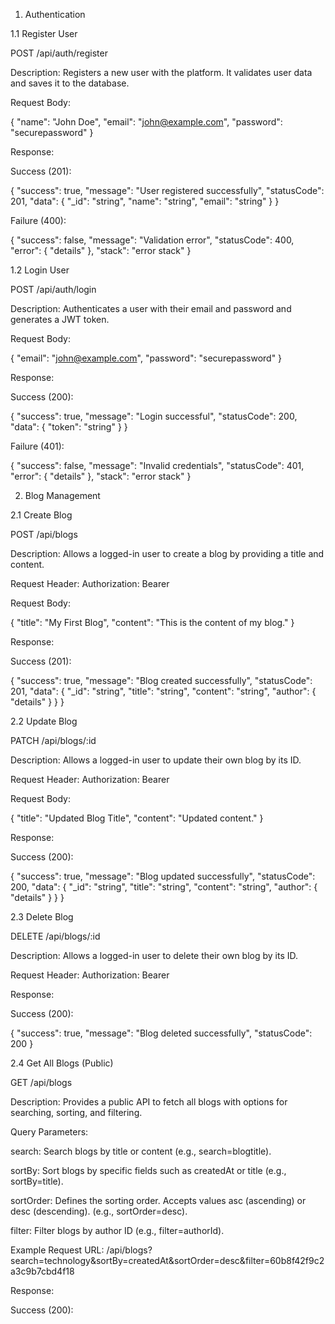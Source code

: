 1. Authentication

1.1 Register User

POST /api/auth/register

Description: Registers a new user with the platform. It validates user data and saves it to the database.

Request Body:

{
  "name": "John Doe",
  "email": "john@example.com",
  "password": "securepassword"
}

Response:

Success (201):

{
  "success": true,
  "message": "User registered successfully",
  "statusCode": 201,
  "data": {
    "_id": "string",
    "name": "string",
    "email": "string"
  }
}

Failure (400):

{
  "success": false,
  "message": "Validation error",
  "statusCode": 400,
  "error": { "details" },
  "stack": "error stack"
}

1.2 Login User

POST /api/auth/login

Description: Authenticates a user with their email and password and generates a JWT token.

Request Body:

{
  "email": "john@example.com",
  "password": "securepassword"
}

Response:

Success (200):

{
  "success": true,
  "message": "Login successful",
  "statusCode": 200,
  "data": {
    "token": "string"
  }
}

Failure (401):

{
  "success": false,
  "message": "Invalid credentials",
  "statusCode": 401,
  "error": { "details" },
  "stack": "error stack"
}

2. Blog Management

2.1 Create Blog

POST /api/blogs

Description: Allows a logged-in user to create a blog by providing a title and content.

Request Header:
Authorization: Bearer <token>

Request Body:

{
  "title": "My First Blog",
  "content": "This is the content of my blog."
}

Response:

Success (201):

{
  "success": true,
  "message": "Blog created successfully",
  "statusCode": 201,
  "data": {
    "_id": "string",
    "title": "string",
    "content": "string",
    "author": { "details" }
  }
}

2.2 Update Blog

PATCH /api/blogs/:id

Description: Allows a logged-in user to update their own blog by its ID.

Request Header:
Authorization: Bearer <token>

Request Body:

{
  "title": "Updated Blog Title",
  "content": "Updated content."
}

Response:

Success (200):

{
  "success": true,
  "message": "Blog updated successfully",
  "statusCode": 200,
  "data": {
    "_id": "string",
    "title": "string",
    "content": "string",
    "author": { "details" }
  }
}

2.3 Delete Blog

DELETE /api/blogs/:id

Description: Allows a logged-in user to delete their own blog by its ID.

Request Header:
Authorization: Bearer <token>

Response:

Success (200):

{
  "success": true,
  "message": "Blog deleted successfully",
  "statusCode": 200
}

2.4 Get All Blogs (Public)

GET /api/blogs

Description: Provides a public API to fetch all blogs with options for searching, sorting, and filtering.

Query Parameters:

search: Search blogs by title or content (e.g., search=blogtitle).

sortBy: Sort blogs by specific fields such as createdAt or title (e.g., sortBy=title).

sortOrder: Defines the sorting order. Accepts values asc (ascending) or desc (descending). (e.g., sortOrder=desc).

filter: Filter blogs by author ID (e.g., filter=authorId).

Example Request URL:
/api/blogs?search=technology&sortBy=createdAt&sortOrder=desc&filter=60b8f42f9c2a3c9b7cbd4f18

Response:

Success (200):